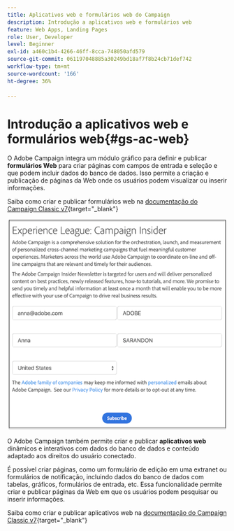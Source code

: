 ```yaml
---
title: Aplicativos web e formulários web do Campaign
description: Introdução a aplicativos web e formulários web
feature: Web Apps, Landing Pages
role: User, Developer
level: Beginner
exl-id: a460c1b4-4266-46ff-8cca-748050afd579
source-git-commit: 061197048885a30249bd18af7f8b24cb71def742
workflow-type: tm+mt
source-wordcount: '166'
ht-degree: 36%

---
```


# Introdução a aplicativos web e formulários web{#gs-ac-web}

O Adobe Campaign integra um módulo gráfico para definir e publicar **formulários Web** para criar páginas com campos de entrada e seleção e que podem incluir dados do banco de dados. Isso permite a criação e publicação de páginas da Web onde os usuários podem visualizar ou inserir informações.

Saiba como criar e publicar formulários web na [documentação do Campaign Classic v7](https://experienceleague.adobe.com/docs/campaign-classic/using/designing-content/web-forms/about-web-forms.html#designing-content){target="_blank"}

![](assets/sample.png)

O Adobe Campaign também permite criar e publicar **aplicativos web** dinâmicos e interativos com dados do banco de dados e conteúdo adaptado aos direitos do usuário conectado.

É possível criar páginas, como um formulário de edição em uma extranet ou formulários de notificação, incluindo dados do banco de dados com tabelas, gráficos, formulários de entrada, etc. Essa funcionalidade permite criar e publicar páginas da Web em que os usuários podem pesquisar ou inserir informações.

Saiba como criar e publicar aplicativos web na [documentação do Campaign Classic v7](https://experienceleague.adobe.com/docs/campaign-classic/using/designing-content/web-applications/about-web-applications.html#designing-content){target="_blank"}
